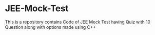 # JEE-Mock-Test
This is a repository contains Code of JEE Mock Test having Quiz with 10 Question along with options made using C++
